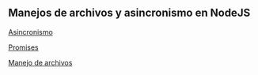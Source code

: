 ## Manejos de archivos y asincronismo en NodeJS

[Asincronismo](docs/asincronismo.md)

[Promises](docs/promises.md)

[Manejo de archivos](clase1/docs/manejo-archivos.md)